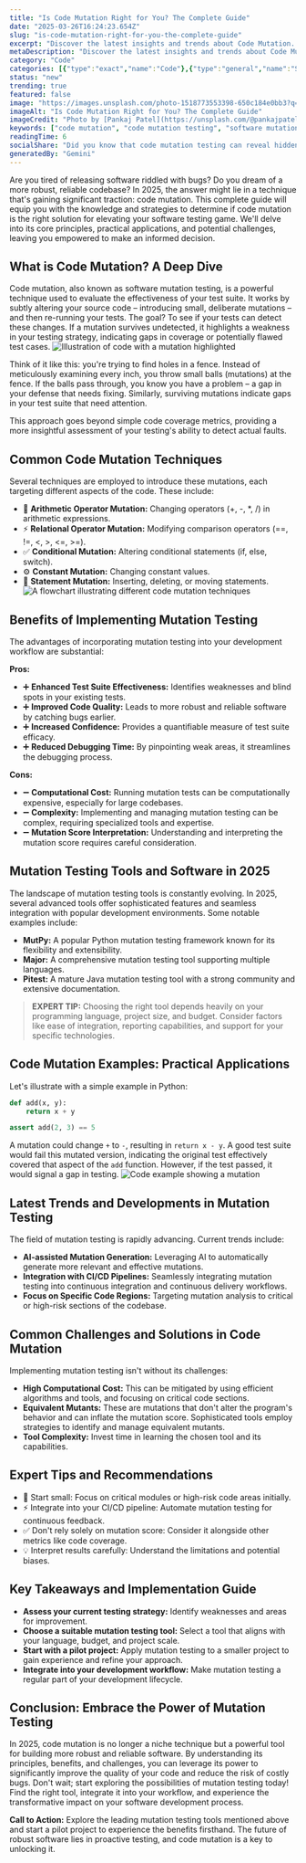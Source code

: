 ```yaml
---
title: "Is Code Mutation Right for You? The Complete Guide"
date: "2025-03-26T16:24:23.654Z"
slug: "is-code-mutation-right-for-you-the-complete-guide"
excerpt: "Discover the latest insights and trends about Code Mutation. This comprehensive guide covers everything you need to know about Code Mutation in 2025."
metaDescription: "Discover the latest insights and trends about Code Mutation. This comprehensive guide covers everything you need to know about Code Mutation in 2025."
category: "Code"
categories: [{"type":"exact","name":"Code"},{"type":"general","name":"Software Engineering"},{"type":"medium","name":"Software Security"},{"type":"specific","name":"Program Analysis"},{"type":"niche","name":"Mutation Testing"}]
status: "new"
trending: true
featured: false
image: "https://images.unsplash.com/photo-1518773553398-650c184e0bb3?q=85&w=1200&fit=max&fm=webp&auto=compress"
imageAlt: "Is Code Mutation Right for You? The Complete Guide"
imageCredit: "Photo by [Pankaj Patel](https://unsplash.com/@pankajpatel) on Unsplash"
keywords: ["code mutation", "code mutation testing", "software mutation testing", "mutation testing techniques", "what is code mutation", "code mutation examples", "benefits of mutation testing", "mutation testing tools", "buy mutation testing software", "code mutation tutorial"]
readingTime: 6
socialShare: "Did you know that code mutation testing can reveal hidden weaknesses in your test suite, leading to significantly more robust software?  It's not just about lines of code, it's about the effectiveness of your testing strategy."
generatedBy: "Gemini"
---
```




Are you tired of releasing software riddled with bugs?  Do you dream of a more robust, reliable codebase? In 2025, the answer might lie in a technique that's gaining significant traction: code mutation.  This complete guide will equip you with the knowledge and strategies to determine if code mutation is the right solution for elevating your software testing game.  We'll delve into its core principles, practical applications, and potential challenges, leaving you empowered to make an informed decision.

## What is Code Mutation? A Deep Dive

Code mutation, also known as software mutation testing, is a powerful technique used to evaluate the effectiveness of your test suite.  It works by subtly altering your source code – introducing small, deliberate mutations – and then re-running your tests.  The goal? To see if your tests can detect these changes. If a mutation survives undetected, it highlights a weakness in your testing strategy, indicating gaps in coverage or potentially flawed test cases. ![Illustration of code with a mutation highlighted](https://images.unsplash.com/photo-1515879218367-8466d910aaa4?q=85&w=1200&fit=max&fm=webp&auto=compress)

Think of it like this: you're trying to find holes in a fence.  Instead of meticulously examining every inch, you throw small balls (mutations) at the fence. If the balls pass through, you know you have a problem – a gap in your defense that needs fixing.  Similarly, surviving mutations indicate gaps in your test suite that need attention.

This approach goes beyond simple code coverage metrics, providing a more insightful assessment of your testing's ability to detect actual faults.

## Common Code Mutation Techniques

Several techniques are employed to introduce these mutations, each targeting different aspects of the code.  These include:

* 🔑 **Arithmetic Operator Mutation:** Changing operators (+, -, *, /) in arithmetic expressions.
* ⚡ **Relational Operator Mutation:** Modifying comparison operators (==, !=, <, >, <=, >=).
* ✅ **Conditional Mutation:** Altering conditional statements (if, else, switch).
* ⚙️ **Constant Mutation:** Changing constant values.
* 🔄 **Statement Mutation:** Inserting, deleting, or moving statements.
![A flowchart illustrating different code mutation techniques](https://images.unsplash.com/photo-1518773553398-650c184e0bb3?q=85&w=1200&fit=max&fm=webp&auto=compress)

## Benefits of Implementing Mutation Testing

The advantages of incorporating mutation testing into your development workflow are substantial:

**Pros:**

* ➕ **Enhanced Test Suite Effectiveness:**  Identifies weaknesses and blind spots in your existing tests.
* ➕ **Improved Code Quality:**  Leads to more robust and reliable software by catching bugs earlier.
* ➕ **Increased Confidence:** Provides a quantifiable measure of test suite efficacy.
* ➕ **Reduced Debugging Time:**  By pinpointing weak areas, it streamlines the debugging process.

**Cons:**

* ➖ **Computational Cost:**  Running mutation tests can be computationally expensive, especially for large codebases.
* ➖ **Complexity:** Implementing and managing mutation testing can be complex, requiring specialized tools and expertise.
* ➖ **Mutation Score Interpretation:** Understanding and interpreting the mutation score requires careful consideration.

## Mutation Testing Tools and Software in 2025

The landscape of mutation testing tools is constantly evolving.  In 2025, several advanced tools offer sophisticated features and seamless integration with popular development environments.  Some notable examples include:

* **MutPy:** A popular Python mutation testing framework known for its flexibility and extensibility.
* **Major:** A comprehensive mutation testing tool supporting multiple languages.
* **Pitest:** A mature Java mutation testing tool with a strong community and extensive documentation.

> **EXPERT TIP:**  Choosing the right tool depends heavily on your programming language, project size, and budget.  Consider factors like ease of integration, reporting capabilities, and support for your specific technologies.

## Code Mutation Examples: Practical Applications

Let's illustrate with a simple example in Python:

```python
def add(x, y):
    return x + y

assert add(2, 3) == 5
```

A mutation could change `+` to `-`, resulting in `return x - y`.  A good test suite would fail this mutated version, indicating the original test effectively covered that aspect of the `add` function.  However, if the test passed, it would signal a gap in testing.  ![Code example showing a mutation](https://images.unsplash.com/photo-1615525137689-198778541af6?q=85&w=1200&fit=max&fm=webp&auto=compress)

## Latest Trends and Developments in Mutation Testing

The field of mutation testing is rapidly advancing.  Current trends include:

* **AI-assisted Mutation Generation:**  Leveraging AI to automatically generate more relevant and effective mutations.
* **Integration with CI/CD Pipelines:**  Seamlessly integrating mutation testing into continuous integration and continuous delivery workflows.
* **Focus on Specific Code Regions:**  Targeting mutation analysis to critical or high-risk sections of the codebase.

## Common Challenges and Solutions in Code Mutation

Implementing mutation testing isn't without its challenges:

* **High Computational Cost:** This can be mitigated by using efficient algorithms and tools, and focusing on critical code sections.
* **Equivalent Mutants:**  These are mutations that don't alter the program's behavior and can inflate the mutation score.  Sophisticated tools employ strategies to identify and manage equivalent mutants.
* **Tool Complexity:**  Invest time in learning the chosen tool and its capabilities.

## Expert Tips and Recommendations

* 🔑 Start small:  Focus on critical modules or high-risk code areas initially.
* ⚡ Integrate into your CI/CD pipeline: Automate mutation testing for continuous feedback.
* ✅  Don't rely solely on mutation score:  Consider it alongside other metrics like code coverage.
* 💡  Interpret results carefully:  Understand the limitations and potential biases.

## Key Takeaways and Implementation Guide

* **Assess your current testing strategy:**  Identify weaknesses and areas for improvement.
* **Choose a suitable mutation testing tool:**  Select a tool that aligns with your language, budget, and project scale.
* **Start with a pilot project:**  Apply mutation testing to a smaller project to gain experience and refine your approach.
* **Integrate into your development workflow:**  Make mutation testing a regular part of your development lifecycle.

## Conclusion: Embrace the Power of Mutation Testing

In 2025, code mutation is no longer a niche technique but a powerful tool for building more robust and reliable software.  By understanding its principles, benefits, and challenges, you can leverage its power to significantly improve the quality of your code and reduce the risk of costly bugs. Don't wait; start exploring the possibilities of mutation testing today!  Find the right tool, integrate it into your workflow, and experience the transformative impact on your software development process.

**Call to Action:**  Explore the leading mutation testing tools mentioned above and start a pilot project to experience the benefits firsthand.  The future of robust software lies in proactive testing, and code mutation is a key to unlocking it.

